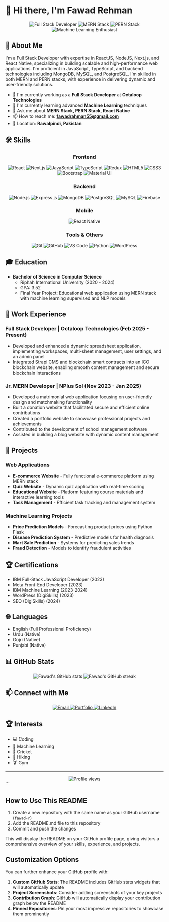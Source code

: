 # 👋 Hi there, I'm Fawad Rehman

<div align="center">
  <img src="https://img.shields.io/badge/Full%20Stack-Developer-blue" alt="Full Stack Developer" />
  <img src="https://img.shields.io/badge/MERN-Stack-green" alt="MERN Stack" />
  <img src="https://img.shields.io/badge/PERN-Stack-orange" alt="PERN Stack" />
  <img src="https://img.shields.io/badge/Machine%20Learning-Enthusiast-red" alt="Machine Learning Enthusiast" />
</div>

## 💼 About Me

I'm a Full Stack Developer with expertise in ReactJS, NodeJS, Next.js, and React Native, specializing in building scalable and high-performance web applications. I'm proficient in JavaScript, TypeScript, and backend technologies including MongoDB, MySQL, and PostgreSQL. I'm skilled in both MERN and PERN stacks, with experience in delivering dynamic and user-friendly solutions.

- 🔭 I'm currently working as a **Full Stack Developer** at **Octaloop Technologies**
- 🌱 I'm currently learning advanced **Machine Learning** techniques
- 💬 Ask me about **MERN Stack, PERN Stack, React Native**
- 📫 How to reach me: **fawadrahman55@gmail.com**
- 📍 Location: **Rawalpindi, Pakistan**

## 🛠️ Skills

<div align="center">
  
### Frontend
![React](https://img.shields.io/badge/-React-61DAFB?style=flat-square&logo=react&logoColor=black)
![Next.js](https://img.shields.io/badge/-Next.js-000000?style=flat-square&logo=next.js&logoColor=white)
![JavaScript](https://img.shields.io/badge/-JavaScript-F7DF1E?style=flat-square&logo=javascript&logoColor=black)
![TypeScript](https://img.shields.io/badge/-TypeScript-3178C6?style=flat-square&logo=typescript&logoColor=white)
![Redux](https://img.shields.io/badge/-Redux-764ABC?style=flat-square&logo=redux&logoColor=white)
![HTML5](https://img.shields.io/badge/-HTML5-E34F26?style=flat-square&logo=html5&logoColor=white)
![CSS3](https://img.shields.io/badge/-CSS3-1572B6?style=flat-square&logo=css3&logoColor=white)
![Bootstrap](https://img.shields.io/badge/-Bootstrap-7952B3?style=flat-square&logo=bootstrap&logoColor=white)
![Material UI](https://img.shields.io/badge/-Material%20UI-0081CB?style=flat-square&logo=material-ui&logoColor=white)

### Backend
![Node.js](https://img.shields.io/badge/-Node.js-339933?style=flat-square&logo=node.js&logoColor=white)
![Express.js](https://img.shields.io/badge/-Express.js-000000?style=flat-square&logo=express&logoColor=white)
![MongoDB](https://img.shields.io/badge/-MongoDB-47A248?style=flat-square&logo=mongodb&logoColor=white)
![PostgreSQL](https://img.shields.io/badge/-PostgreSQL-336791?style=flat-square&logo=postgresql&logoColor=white)
![MySQL](https://img.shields.io/badge/-MySQL-4479A1?style=flat-square&logo=mysql&logoColor=white)
![Firebase](https://img.shields.io/badge/-Firebase-FFCA28?style=flat-square&logo=firebase&logoColor=black)

### Mobile
![React Native](https://img.shields.io/badge/-React%20Native-61DAFB?style=flat-square&logo=react&logoColor=black)

### Tools & Others
![Git](https://img.shields.io/badge/-Git-F05032?style=flat-square&logo=git&logoColor=white)
![GitHub](https://img.shields.io/badge/-GitHub-181717?style=flat-square&logo=github&logoColor=white)
![VS Code](https://img.shields.io/badge/-VS%20Code-007ACC?style=flat-square&logo=visual-studio-code&logoColor=white)
![Python](https://img.shields.io/badge/-Python-3776AB?style=flat-square&logo=python&logoColor=white)
![WordPress](https://img.shields.io/badge/-WordPress-21759B?style=flat-square&logo=wordpress&logoColor=white)

</div>

## 🎓 Education

- **Bachelor of Science in Computer Science**
  - Riphah International University (2020 - 2024)
  - GPA: 3.52
  - Final Year Project: Educational web application using MERN stack with machine learning supervised and NLP models

## 💼 Work Experience

### Full Stack Developer | Octaloop Technologies (Feb 2025 - Present)
- Developed and enhanced a dynamic spreadsheet application, implementing workspaces, multi-sheet management, user settings, and an admin panel
- Integrated Strapi CMS and blockchain smart contracts into an ICO blockchain website, enabling smooth content management and secure blockchain interactions

### Jr. MERN Developer | NPlus Sol (Nov 2023 - Jan 2025)
- Developed a matrimonial web application focusing on user-friendly design and matchmaking functionality
- Built a donation website that facilitated secure and efficient online contributions
- Created a portfolio website to showcase professional projects and achievements
- Contributed to the development of school management software
- Assisted in building a blog website with dynamic content management

## 🚀 Projects

### Web Applications
- **E-commerce Website** - Fully functional e-commerce platform using MERN stack
- **Quiz Website** - Dynamic quiz application with real-time scoring
- **Educational Website** - Platform featuring course materials and interactive learning tools
- **Task Management** - Efficient task tracking and management system

### Machine Learning Projects
- **Price Prediction Models** - Forecasting product prices using Python Flask
- **Disease Prediction System** - Predictive models for health diagnosis
- **Mart Sale Prediction** - Systems for predicting sales trends
- **Fraud Detection** - Models to identify fraudulent activities

## 🏆 Certifications
- IBM Full-Stack JavaScript Developer (2023)
- Meta Front-End Developer (2023)
- IBM Machine Learning (2023-2024)
- WordPress (DigiSkills) (2023)
- SEO (DigiSkills) (2024)

## 🌐 Languages
- English (Full Professional Proficiency)
- Urdu (Native)
- Gojri (Native)
- Punjabi (Native)

## 📊 GitHub Stats

<div align="center">
  <img src="https://github-readme-stats.vercel.app/api?username=fawad-r&show_icons=true&theme=radical" alt="Fawad's GitHub stats" />
  <img src="https://github-readme-streak-stats.herokuapp.com/?user=fawad-r&theme=radical" alt="Fawad's GitHub streak" />
</div>

## 📫 Connect with Me

<div align="center">
  <a href="mailto:fawadrahman55@gmail.com">
    <img src="https://img.shields.io/badge/-Email-D14836?style=for-the-badge&logo=gmail&logoColor=white" alt="Email" />
  </a>
  <a href="https://fawad-portfolio.cyclic.app/">
    <img src="https://img.shields.io/badge/-Portfolio-000000?style=for-the-badge&logo=vercel&logoColor=white" alt="Portfolio" />
  </a>
  <a href="https://www.linkedin.com/in/fawad-rehm%C3%A0n-03513">
    <img src="https://img.shields.io/badge/-LinkedIn-0077B5?style=for-the-badge&logo=linkedin&logoColor=white" alt="LinkedIn" />
  </a>
</div>

## 🏆 Interests
- 💻 Coding
- 🧠 Machine Learning
- 🏏 Cricket
- 🥾 Hiking
- 🏋️ Gym

---

<div align="center">
  <img src="https://komarev.com/ghpvc/?username=fawad-r&color=blueviolet" alt="Profile views" />
</div>
```

## How to Use This README

1. Create a new repository with the same name as your GitHub username (`fawad-r`)
2. Add the README.md file to this repository
3. Commit and push the changes

This will display the README on your GitHub profile page, giving visitors a comprehensive overview of your skills, experience, and projects.

## Customization Options

You can further enhance your GitHub profile with:

1. **Custom GitHub Stats**: The README includes GitHub stats widgets that will automatically update
2. **Project Screenshots**: Consider adding screenshots of your key projects
3. **Contribution Graph**: GitHub will automatically display your contribution graph below the README
4. **Pinned Repositories**: Pin your most impressive repositories to showcase them prominently

<Actions>
  <Action name="Add project screenshots" description="Enhance the README with screenshots of your key projects" />
  <Action name="Add tech stack icons" description="Include more detailed tech stack icons for each project" />
  <Action name="Create a portfolio section" description="Add a dedicated section showcasing your portfolio projects with links" />
  <Action name="Add GitHub workflow badges" description="Include CI/CD status badges for your repositories" />
  <Action name="Create a timeline view" description="Add a visual timeline of your career and education" />
</Actions>

```

